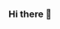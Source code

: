 ### Hi there 👋

<!--
**Mark-Bacabis/Mark-Bacabis** is a ✨ _special_ ✨ repository because its `README.md` (this file) appears on your GitHub profile.

- 🔭 I’m currently working on online cinema ticket reservation system
- 🌱 I’m currently learning advance css, javascript, jquery, ajax, php, mysql and other programming language 
-->
